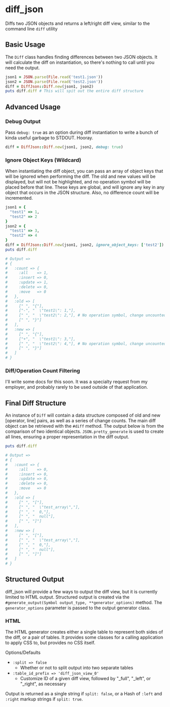 # diff_json

Diffs two JSON objects and returns a left/right diff view, similar to the command line `diff` utility

## Basic Usage

The `Diff` class handles finding differences between two JSON objects. It will
calculate the diff on instantiation, so there's nothing to call until you need
the output.

```ruby
json1 = JSON.parse(File.read('test1.json'))
json2 = JSON.parse(File.read('test2.json'))
diff = DiffJson::Diff.new(json1, json2)
puts diff.diff # This will spit out the entire diff structure
```

## Advanced Usage

### Debug Output

Pass `debug: true` as an option during diff instantiation to write a bunch of
kinda useful garbage to STDOUT. Hooray.

```ruby
diff = DiffJson::Diff.new(json1, json2, debug: true)
```

### Ignore Object Keys (Wildcard)

When instantiating the diff object, you can pass an array of object keys that
will be ignored when performing the diff. The old and new values will be displayed,
but will not be highlighted, and no operation symbol will be placed before that
line. These keys are global, and will ignore any key in any object that occurs
in the JSON structure. Also, no difference count will be incremented.

```ruby
json1 = {
  "test1" => 1,
  "test2" => 2
}
json2 = {
  "test1" => 3,
  "test2" => 4
}
diff = DiffJson::Diff.new(json1, json2, ignore_object_keys: ['test2'])
puts diff.diff

# Output =>
# {
#   :count => {
#     :all    => 1,
#     :insert => 0,
#     :update => 1,
#     :delete => 0,
#     :move   => 0
#   },
#   :old => [
#     [" ", "{"],
#     ["-", "  \"test1\": 1,"],
#     [" ", "  \"test2\": 2,"], # No operation symbol, change uncounted
#     [" ", "}"]
#   ],
#   :new => [
#     [" ", "{"],
#     ["+", "  \"test1\": 3,"],
#     [" ", "  \"test2\": 4,"], # No operation symbol, change uncounted
#     [" ", "}"]
#   ]
# }
```

### Diff/Operation Count Filtering

I'll write some docs for this soon. It was a specialty request from my employer,
and probably rarely to be used outside of that application.

## Final Diff Structure

An instance of `Diff` will contain a data structure composed of old and new
[operator, line] pairs, as well as a series of change counts. The main diff
object can be retrieved with the `#diff` method. The output below is from the
comparison of two identical objects. `JSON.pretty_generate` is used to create
all lines, ensuring a proper representation in the diff output.

```ruby
puts diff.diff

# Output =>
# {
#   :count => {
#     :all    => 0,
#     :insert => 0,
#     :update => 0,
#     :delete => 0,
#     :move   => 0
#   },
#   :old => [
#     [" ", "["],
#     [" ", "  \"test_array\","],
#     [" ", "  0,"],
#     [" ", "  null"],
#     [" ", "]"]
#   ],
#   :new => [
#     [" ", "["],
#     [" ", "  \"test_array\","],
#     [" ", "  0,"],
#     [" ", "  null"],
#     [" ", "]"]
#   ]
# }
```

## Structured Output

diff_json will provide a few ways to output the diff view, but it is currently
limited to HTML output. Structured output is created via the `#generate_output(Symbol output_type, **generator_options)`
method. The `generator_options` parameter is passed to the output generator class.

### HTML

The HTML generator creates either a single table to represent both sides of the
diff, or a pair of tables. It provides some classes for a calling application
to apply CSS to, but provides no CSS itself.

Options/Defaults
* `:split => false`
    * Whether or not to split output into two separate tables
* `:table_id_prefix => 'diff_json_view_0'`
    * Customize ID of a given diff view, followed by "\_full", "\_left", or "\_right", as necessary

Output is returned as a single string if `split: false`, or a Hash of `:left` and
`:right` markup strings if `split: true`.
